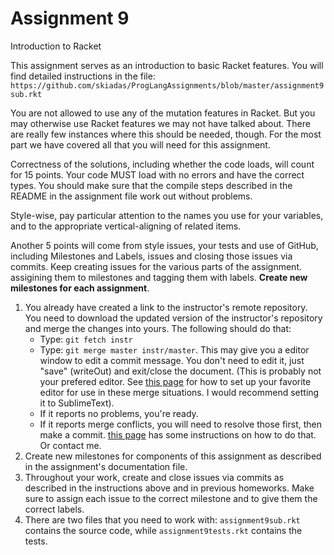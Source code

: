 # Assignment 9

Introduction to Racket

This assignment serves as an introduction to basic Racket features. You will find detailed instructions in the file: `https://github.com/skiadas/ProgLangAssignments/blob/master/assignment9sub.rkt`

You are not allowed to use any of the mutation features in Racket. But you may otherwise use Racket features we may not have talked about. There are really few instances where this should be needed, though. For the most part we have covered all that you will need for this assignment.

Correctness of the solutions, including whether the code loads, will count for 15 points. Your code MUST load with no errors and have the correct types. You should make sure that the compile steps described in the README in the assignment file work out without problems.

Style-wise, pay particular attention to the names you use for your variables, and to the appropriate vertical-aligning of related items.

Another 5 points will come from style issues, your tests and use of GitHub, including Milestones and Labels, issues and closing those issues via commits. Keep creating issues for the various parts of the assignment. assigining them to milestones and tagging them with labels. **Create new milestones for each assignment**.

1. You already have created a link to the instructor's remote repository. You need to download the updated version of the instructor's repository and merge the changes into yours. The following should do that:
    - Type: `git fetch instr`
    - Type: `git merge master instr/master`. This may give you a editor window to edit a commit message. You don't need to edit it, just "save" (writeOut) and exit/close the document. (This is probably not your prefered editor. See [this page](https://help.github.com/articles/associating-text-editors-with-git/) for how to set up your favorite editor for use in these merge situations. I would recommend setting it to SublimeText).
    - If it reports no problems, you're ready.
    - If it reports merge conflicts, you will need to resolve those first, then make a commit. [this page](https://help.github.com/articles/resolving-a-merge-conflict-from-the-command-line/) has some instructions on how to do that. Or contact me.
2. Create new milestones for components of this assignment as described in the assignment's documentation file.
3. Throughout your work, create and close issues via commits as described in the instructions above and in previous homeworks. Make sure to assign each issue to the correct milestone and to give them the correct labels.
4. There are two files that you need to work with: `assignment9sub.rkt` contains the source code, while `assignment9tests.rkt` contains the tests.
